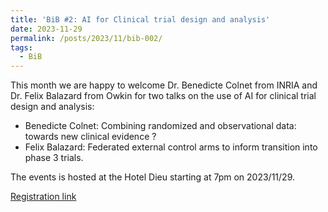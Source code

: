 ```yaml
---
title: 'BiB #2: AI for Clinical trial design and analysis'
date: 2023-11-29
permalink: /posts/2023/11/bib-002/
tags:
  - BiB
---
```


This month we are happy to welcome Dr. Benedicte Colnet from INRIA and Dr. Felix Balazard from Owkin
for two talks on the use of AI for clinical trial design and analysis:

- Benedicte Colnet: Combining randomized and observational data: towards new clinical evidence ?
- Felix Balazard: Federated external control arms to inform transition into phase 3 trials. 

The events is hosted at the Hotel Dieu starting at 7pm on 2023/11/29.

[Registration link](https://www.eventbrite.fr/e/billets-bits-in-bio-paris-2-ai-for-clinical-trial-design-and-analysis-763842983927)
